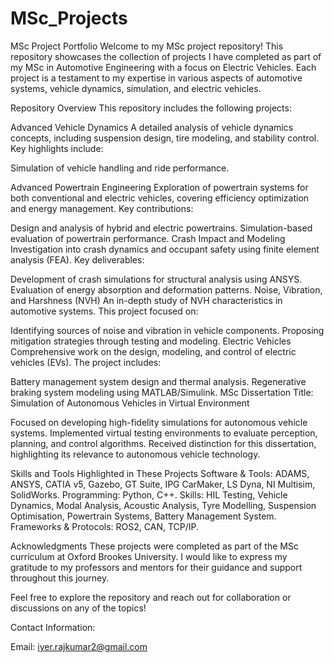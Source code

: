 # MSc_Projects

MSc Project Portfolio
Welcome to my MSc project repository! This repository showcases the collection of projects I have completed as part of my MSc in Automotive Engineering with a focus on Electric Vehicles. Each project is a testament to my expertise in various aspects of automotive systems, vehicle dynamics, simulation, and electric vehicles.

Repository Overview
This repository includes the following projects:

Advanced Vehicle Dynamics
A detailed analysis of vehicle dynamics concepts, including suspension design, tire modeling, and stability control. Key highlights include:

Simulation of vehicle handling and ride performance.

Advanced Powertrain Engineering
Exploration of powertrain systems for both conventional and electric vehicles, covering efficiency optimization and energy management. Key contributions:

Design and analysis of hybrid and electric powertrains.
Simulation-based evaluation of powertrain performance.
Crash Impact and Modeling
Investigation into crash dynamics and occupant safety using finite element analysis (FEA). Key deliverables:

Development of crash simulations for structural analysis using ANSYS.
Evaluation of energy absorption and deformation patterns.
Noise, Vibration, and Harshness (NVH)
An in-depth study of NVH characteristics in automotive systems. This project focused on:

Identifying sources of noise and vibration in vehicle components.
Proposing mitigation strategies through testing and modeling.
Electric Vehicles
Comprehensive work on the design, modeling, and control of electric vehicles (EVs). The project includes:

Battery management system design and thermal analysis.
Regenerative braking system modeling using MATLAB/Simulink.
MSc Dissertation
Title: Simulation of Autonomous Vehicles in Virtual Environment

Focused on developing high-fidelity simulations for autonomous vehicle systems.
Implemented virtual testing environments to evaluate perception, planning, and control algorithms.
Received distinction for this dissertation, highlighting its relevance to autonomous vehicle technology.

Skills and Tools Highlighted in These Projects
Software & Tools: ADAMS, ANSYS, CATIA v5, Gazebo, GT Suite, IPG CarMaker, LS Dyna, NI Multisim, SolidWorks. 
Programming: Python, C++.
Skills: HIL Testing, Vehicle Dynamics, Modal Analysis, Acoustic Analysis, Tyre Modelling, Suspension Optimisation, Powertrain Systems, Battery Management System.
Frameworks & Protocols: ROS2, CAN, TCP/IP.

Acknowledgments
These projects were completed as part of the MSc curriculum at Oxford Brookes University. I would like to express my gratitude to my professors and mentors for their guidance and support throughout this journey.

Feel free to explore the repository and reach out for collaboration or discussions on any of the topics!

Contact Information:

Email: iyer.rajkumar2@gmail.com